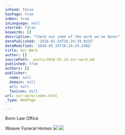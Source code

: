 ```yaml
---
inFeed: false
hasPage: true
inNav: true
inLanguage: null
starred: false
keywords: []
description: "Check out some of the work we've done!"
datePublished: '2016-01-24T16:24:39.023Z'
dateModified: '2016-01-24T16:24:24.240Z'
title: Our Work
author: []
sourcePath: _posts/2016-01-24-our-work.md
published: true
authors: []
publisher:
  name: null
  domain: null
  url: null
  favicon: null
url: our-work/index.html
_type: WebPage

---
```

Bonn Law Office

Weaver Funeral Homes
![](https://the-grid-user-content.s3-us-west-2.amazonaws.com/8d3dcc2c-4414-4f1c-b473-6c5e28db185b.jpg)
![](https://the-grid-user-content.s3-us-west-2.amazonaws.com/f390692e-3447-45d4-8ae1-12d39820d73b.jpg)